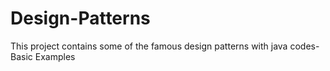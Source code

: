 # Design-Patterns
This project contains some of the famous design patterns with java codes- Basic Examples
